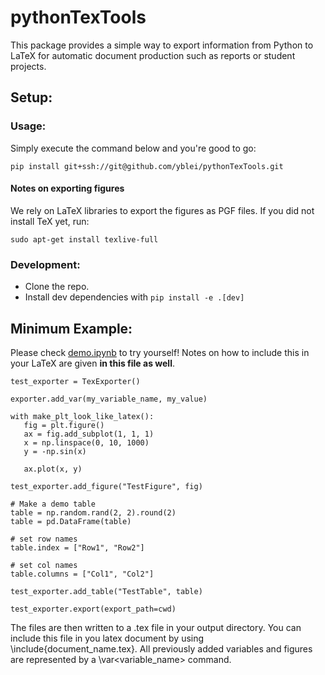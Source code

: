 # pythonTexTools

This package provides a simple way to export information from Python to LaTeX for automatic document production such as reports or student projects.
 
## Setup:
### Usage:
Simply execute the command below and you're good to go:
```
pip install git+ssh://git@github.com/yblei/pythonTexTools.git
```
#### Notes on exporting figures
We rely on LaTeX libraries to export the figures as PGF files.
If you did not install TeX yet, run: 

```
sudo apt-get install texlive-full
```


### Development:
- Clone the repo.
- Install dev dependencies with `pip install -e .[dev]`

## Minimum Example:
Please check [demo.ipynb](./demo.ipynb) to try yourself!
Notes on how to include this in your LaTeX are given **in this file as well**.

 ```
 test_exporter = TexExporter()

 exporter.add_var(my_variable_name, my_value)

 with make_plt_look_like_latex():
    fig = plt.figure()
    ax = fig.add_subplot(1, 1, 1)
    x = np.linspace(0, 10, 1000)
    y = -np.sin(x)

    ax.plot(x, y)

test_exporter.add_figure("TestFigure", fig)

# Make a demo table
table = np.random.rand(2, 2).round(2)
table = pd.DataFrame(table)

# set row names
table.index = ["Row1", "Row2"]

# set col names
table.columns = ["Col1", "Col2"]

test_exporter.add_table("TestTable", table)

test_exporter.export(export_path=cwd)
 ```


The files are then written to a .tex file in your output directory. You can include this
file in you latex document by using \include{document_name.tex}. All previously added
variables and figures are represented by a \var\<variable_name\> command.
